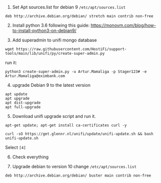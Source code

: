 1. Set Apt sources.list for debian 9 `/etc/apt/sources.list`
```
deb http://archive.debian.org/debian/ stretch main contrib non-free
```

2. Install python 3.6 following this guide:
https://monovm.com/blog/how-to-install-python3-on-debian9/

3. Add superadmin to unifi mongo database
```
wget https://raw.githubusercontent.com/HostiFi/support-tools/main/lib/unifi/py/create-super-admin.py
```

 run it:
```
python3 create-super-admin.py -u Artur.Mamaliga -p Stager123# -e Artur.Mamaliga@eximbank.com
```


4. upgrade Debian 9 to the latest version
```
apt update
apt upgrade
apt dist-upgrade
apt full-upgrade
```

5. Download unifi upgrade script and run it.
```
apt-get update; apt-get install ca-certificates curl -y
```

```
curl -sO https://get.glennr.nl/unifi/update/unifi-update.sh && bash unifi-update.sh
```

Select `[4]`

6. Check everything

7. Upgrade debian to version 10
change `/etc/apt/sources.list`

```
deb http://archive.debian.org/debian/ buster main contrib non-free
```

